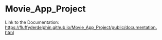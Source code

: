 # Movie_App_Project
 
Link to the Documentation:  https://fluffyderdelphin.github.io/Movie_App_Project/public/documentation.html
